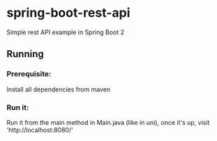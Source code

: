 # spring-boot-rest-api
Simple rest API example in Spring Boot 2

## Running
### Prerequisite:
Install all dependencies from maven

### Run it:
Run it from the main method in Main.java (like in uni),
once it's up, visit 'http://localhost:8080/'
